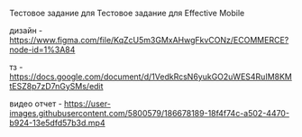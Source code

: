 Тестовое задание для Тестовое задание для Effective Mobile

дизайн - https://www.figma.com/file/KqZcU5m3GMxAHwgFkvCONz/ECOMMERCE?node-id=1%3A84

тз - https://docs.google.com/document/d/1VedkRcsN6yukGO2uWES4RuIM8KMtESZ8p7zD7nGySMs/edit


видео отчет - https://user-images.githubusercontent.com/5800579/186678189-18f4f74c-a502-4470-b924-13e5dfd57b3d.mp4

